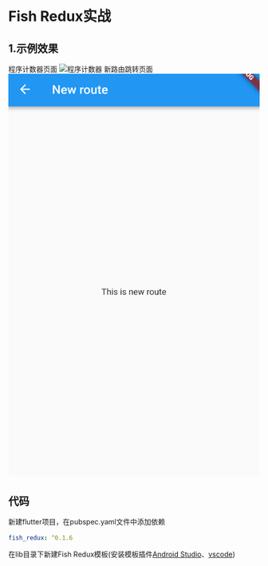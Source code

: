 # Fish Redux实战

## 1.示例效果
程序计数器页面
![程序计数器](pic/3-main.png/w/240)
新路由跳转页面
![新页面](pic/3-second.png )

## 代码

新建flutter项目，在pubspec.yaml文件中添加依赖

```yaml
fish_redux: ^0.1.6
```

在lib目录下新建Fish Redux模板(安装模板插件[Android Studio](<https://github.com/BakerJQ/FishReduxTemplateForAS>)、[vscode](<https://github.com/huangjianke/fish-redux-template>))


